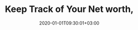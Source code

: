 ---
date: 2020-01-01T09:30:01+03:00
url: /lp/keep-track-of-your-net-worth
type: lp
layout: net-worth-tracker
content_class: landing-page
# sitemapExclude: true

# ----- Content -----

title: Keep Track of Your Net worth, 
metaTitle: Track, analyze, and be in complete control of all of your assets and investments - all in one place!
description: Claritus gives you a complete overview of your money and investments, offering accurate insight and assessments

heroText: Claritus is the platform every person needs to track his net worth easily and automatically. Track, analyze, and be in full control of all of your assets and investments - all in one place!

heroTypedWord: Simply

heroImgFullHd: /images/home-intro-fullhd.png
heroImgMobile: /images/home-intro-mob.png

homeOverview: 
- icon: wallet-icon
  title: Over $3 Billion
  text: Assets Value

- icon: protect-icon
  title: Private & Secured
  text: Bank-Level security
  popupText: We know your privacy and security are of the utmost importance to you, which is why we are committed to the highest standards of data security and encryption. With Claritus, you know your data is for your eyes only.

##Financials institutes
financialsTitle: Featured in

##Institutes icons. IMPORTANT: if icon will change don't forget to update tablet version for it
financialInstitutes:
- imageUrlDesk: /images/financials/financial-1.png
  imageUrlTablet: /images/financials/financial-1-tablet.png
  imageUrlMobile: /images/financials/financial-1-mob.png

- imageUrlDesk: /images/financials/financial-2.png
  imageUrlTablet: /images/financials/financial-2-tablet.png
  imageUrlMobile: /images/financials/financial-2-mob.png

- imageUrlDesk: /images/financials/financial-3.png
  imageUrlTablet: /images/financials/financial-3-tablet.png
  imageUrlMobile: /images/financials/financial-3-mob.png

- imageUrlDesk: /images/financials/financial-4.png
  imageUrlTablet: /images/financials/financial-4-tablet.png
  imageUrlMobile: /images/financials/financial-4-mob.png

##Assets 

assetsTitle: All Your net worth Assets & Liabilites in One Place

assetsText: Claritus helps you track ALL of your net worth assets, investments & liabilities in one place! See your net worth clearly and easily, without spreadsheets or needing a finance degree!

assetsImgFullHd: /images/assets-bg-fullhd.png
assetsImgDesktop: /images/assets-bg-desktop.png
assetsImgTablet: /images/assets-bg-tablet.png
assetsImgMob: /images/assets-bg-mob.png

##Private secure

secureTitle: Private & Secure

secureText: We keep your privacy and security in mind at all times. Claritus is designed to meet the highest bank-grade security standards. With Claritus, all of your information is secure and encrypted at all times.

secureImgFullHd: /images/secure-bg-fullhd.svg
secureImgTablet: /images/secure-bg-tablet.svg
secureImgMob: /images/secure-bg-mob.svg

##Cover financials

coverFinancialsTitle: Covers More Than 17,000 Financial Institutions

coverFinancialsText: Claritus supports more than 17,000 global financial institutions, brokerages, and other financial organizations to provide automatic and up-to-date data.

coverFinancialsImgFullHd: /images/institutions-fullhd.png
coverFinancialsImgMob: /images/institutions-mob.png


##Benchmark

benchmarkTitle: Clearing the net worth Fog

benchmarkText: People live in a constant fog today by not having visibility of their entire net worth. Claritus combines past insights and today's portfolio, so you always know that you know. Claritus is the platform every person needs to be on top of his net worth any time, automatically.

benchmarkImgFullHd: /images/all-assets-fullhd.png
benchmarkImgMob: /images/all-assets-mob.png


##Feedbacks
feedbackTitle: What Customers are Saying

feedbacks:
- feedbackText: “First of all congratulations, you and your team have developed an amazing service!”
  feedbackName: Wesley H.

- feedbackText: “I just signed up for Claritus on the recommendation of a colleague. I like the work you've done so far.”
  feedbackName: George S.

- feedbackText: “Hello! Amazing site, I’ve been looking for something like this for ages!!!”
  feedbackName: F.M

- feedbackText: “User interface really clean and intuitive. Easy to get started.”
  feedbackName: Ruth S.

- feedbackText: “Awesome, GREAT product”
  feedbackName: Darryl J.

- feedbackText: “I discovered your site today and so far have found it very easy to use and intuitive.“
  feedbackName: Micheal E.

- feedbackText: “I think the webapp has a nice, simple, easy-to-navigate UI.“
  feedbackName: Salvador W.

- feedbackText: “I was looking for a dashboard like yours that does pretty much what yours does.“
  feedbackName: Raymond K.

- feedbackText: “Over all this platform shows great promise and is just what I was looking for“
  feedbackName: A.G


##History

historyTitle: Your History Matters

historyText: With Claritus, you can measure your net worth evolution over time easily and accurately. Use Claritus' dynamic analytics and portfolio cross-asset comparisons to see how your net worth evolve over time. <br/></br>Your net worth history has huge value

historyVideoPoster: https://d35c20tx62tmpd.cloudfront.net/website/videos/your-history-matters.jpg
historyVideo: https://d35c20tx62tmpd.cloudfront.net/website/videos/your-history-matters.mp4


##FAQ
faqTitle: Frequently Asked Questions

faqFirstColumn:

- question: Why Claritus?

  answer: To make good and informed decisions, you need to be able to see the big picture and evaluate your overall situation. Claritus is a powerful yet easy to use, trustworthy and discreet companion to assist you in growing your wealth.

- question: Is my privacy protected?

  answer: Your privacy and anonymity are extremely important to us. Our loyalty is first and foremost to you - no hidden agendas, no dual loyalty, no matter what.


faqSecondColumn:

- question: How does Claritus work?

  answer: All you need to do is enter your investment portfolio, bank account, and any alternative asset into Claritus. This can be done automatically or manually, either way the tracking begins. Claritus does all the behind the scenes work of crunching the numbers and presents you with a clear and instantaneous view of your assets.

- question: Will Claritus ever sell my data?

  answer: Claritus will never sell or share your data or personal information to a third party! Our loyalty stands with you, our customer and your trust in us is our top priority.


##Simple pricing

pricingTitle: Transparent & Simple Pricing

pricingText: Claritus offers our customers an exceptional solution for a fair, and low subscription cost. There will never be hidden fees or costs. We believe in being transparent and upfront with our customers at all times. <br/><br/><b>Try Claritus free for 14 days - No credit card required</b>

pricingImgFullHd: /images/pricing-fullhd.png
pricingImgMob: /images/pricing-mob.png
---